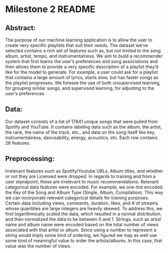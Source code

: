 # Milestone 2 README

## Abstract:

The purpose of our machine learning application is to allow the user to create very specific playlists that suit their needs. The dataset we’ve selected contains a rich set of features such as, but not limited to the song album, artist, tempo, and instrumentalness. We aim to build a recommender system that first learns the user’s preferences and song associations and then allows them to provide a very specific description of a playlist they’d like for the model to generate. For example, a user could ask for a playlist that contains a large amount of lyrics, starts slow, but has faster songs as the playlist progresses. We foresee the use of both unsupervised learning, for grouping similar songs, and supervised learning, for adjusting to the user’s preferences.

## Data: 

Our dataset consists of a list of 17841 unique songs that were pulled from Spotify and YouTube. It contains labeling data such as the album, the artist, the rank, the name of the track, etc., and data on the song itself like key, instrumentalness, danceability, energy, acoustics, etc. Each row contains 26 features.


## Preprocessing:
Irrelevant features such as Spotify/Youtube URLs, Album titles, and whether or not they are Licensed were dropped.  In regards to training and from a user standpoint, these are irrelevant to music recommendations.
Relevant categorical data features were encoded.  For example, we one-hot encoded the Key of the Song and Album Type (Single, Album, Compilation).  This way we can incorporate relevant categorical details for training purposes.
Certain data including views, comments, duration, likes, and # of streams whose quantities are large integers are heavily skewed. To address this, we first logarithmically scaled the data, which resulted in a normal distribution, and then normalized the data to be between 0 and 1. 
Strings, such as artist name and album name were encoded based on the total number of views associated with that artist or album. Since using a number to represent a string would imply some kind of ordering, we figured we may as well use some kind of meaningful value to order the artists/albums. In this case, that value was the number of views. 

